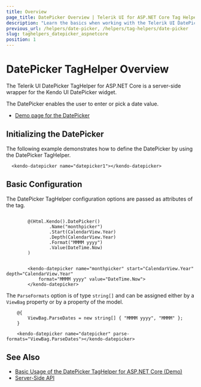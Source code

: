 ```yaml
---
title: Overview
page_title: DatePicker Overview | Telerik UI for ASP.NET Core Tag Helpers
description: "Learn the basics when working with the Telerik UI DatePicker TagHelper for ASP.NET Core (MVC 6 or ASP.NET Core MVC)."
previous_url: /helpers/date-picker, /helpers/tag-helpers/date-picker
slug: taghelpers_datepicker_aspnetcore
position: 1
---
```


# DatePicker TagHelper Overview

The Telerik UI DatePicker TagHelper for ASP.NET Core is a server-side wrapper for the Kendo UI DatePicker widget.

The DatePicker enables the user to enter or pick a date value.

* [Demo page for the DatePicker](https://demos.telerik.com/aspnet-core/datepicker/tag-helper)

## Initializing the DatePicker

The following example demonstrates how to define the DatePicker by using the DatePicker TagHelper.

      <kendo-datepicker name="datepicker1"></kendo-datepicker>

## Basic Configuration

The DatePicker TagHelper configuration options are passed as attributes of the tag.

```cshtml

        @(Html.Kendo().DatePicker()
                .Name("monthpicker")
                .Start(CalendarView.Year)
                .Depth(CalendarView.Year)
                .Format("MMMM yyyy")
                .Value(DateTime.Now)
        )
```
```tagHelper

        <kendo-datepicker name="monthpicker" start="CalendarView.Year" depth="CalendarView.Year"
            format="MMMM yyyy" value="DateTime.Now">
        </kendo-datepicker>
```

The `ParseFormats` option is of type `string[]` and can be assigned either by a `ViewBag` property or by a property of the model.

        @{
            ViewBag.ParseDates = new string[] { "MMMM yyyy", "MMMM" };
        }

        <kendo-datepicker name="datepicker" parse-formats="ViewBag.ParseDates"></kendo-datepicker>

## See Also

* [Basic Usage of the DatePicker TagHelper for ASP.NET Core (Demo)](https://demos.telerik.com/aspnet-core/datepicker/tag-helper)
* [Server-Side API](/api/datepicker)
